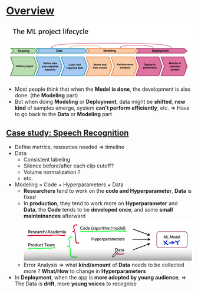 # [Overview](https://www.coursera.org/learn/introduction-to-machine-learning-in-production/lecture/PhRTU/steps-of-an-ml-project)
![Alt text](image-1.png)
- Most people think that when the **Model is done**, the development is also done. (the **Modeling** part)
- But when doing **Modeling** or **Deployment**, data might be **shifted**, **new kind** of samples emerge, system **can't perform efficiently**, etc. => Have to go back to the **Data** or **Modeling** part

## [Case study: Speech Recognition](https://www.coursera.org/learn/introduction-to-machine-learning-in-production/lecture/bwXgc/case-study-speech-recognition)
- Define metrics, resources needed => timeline
- Data:
    - Consistent labeling
    - Silence before/after each clip cutoff?
    - Volume normalization ?
    - etc.
- Modeling = Code + Hyperparameters + Data
    - **Researchers** tend to work on the **code and Hyperparameter**, **Data** is fixed
    - In **production**, they tend to work more on **Hyperparameter** and **Data**, the **Code** tends to be **developed once**, and some **small mainteinances** afterward
    ![Alt text](image.png)
    - Error Analysis => what **kind/amount** of **Data** needs to be collected more ? **What/How** to change in **Hyperparameters**
- In **Deployment**, when the app is **more adopted by young audience**, => The Data is **drift**, more **young voices** to recognise